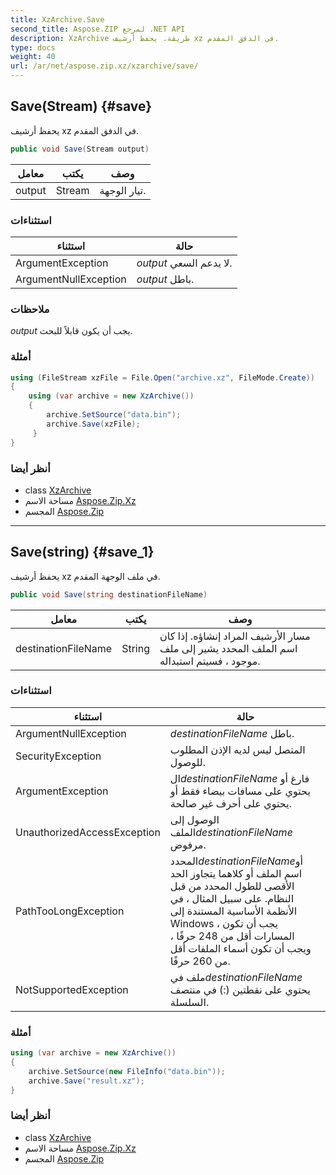 ```yaml
---
title: XzArchive.Save
second_title: Aspose.ZIP لمرجع .NET API
description: XzArchive طريقة. يحفظ أرشيف xz في الدفق المقدم.
type: docs
weight: 40
url: /ar/net/aspose.zip.xz/xzarchive/save/
---
```

## Save(Stream) {#save}

يحفظ أرشيف xz في الدفق المقدم.

```csharp
public void Save(Stream output)
```

| معامل | يكتب | وصف |
| --- | --- | --- |
| output | Stream | تيار الوجهة. |

### استثناءات

| استثناء | حالة |
| --- | --- |
| ArgumentException | *output* لا يدعم السعي. |
| ArgumentNullException | *output* باطل. |

### ملاحظات

*output* يجب أن يكون قابلاً للبحث.

### أمثلة

```csharp
using (FileStream xzFile = File.Open("archive.xz", FileMode.Create))
{
    using (var archive = new XzArchive())
    {
        archive.SetSource("data.bin");
        archive.Save(xzFile);
     }
}
```

### أنظر أيضا

* class [XzArchive](../)
* مساحة الاسم [Aspose.Zip.Xz](../../xzarchive/)
* المجسم [Aspose.Zip](../../../)

---

## Save(string) {#save_1}

يحفظ أرشيف xz في ملف الوجهة المقدم.

```csharp
public void Save(string destinationFileName)
```

| معامل | يكتب | وصف |
| --- | --- | --- |
| destinationFileName | String | مسار الأرشيف المراد إنشاؤه. إذا كان اسم الملف المحدد يشير إلى ملف موجود ، فسيتم استبداله. |

### استثناءات

| استثناء | حالة |
| --- | --- |
| ArgumentNullException | *destinationFileName* باطل. |
| SecurityException | المتصل ليس لديه الإذن المطلوب للوصول. |
| ArgumentException | ال*destinationFileName* فارغ أو يحتوي على مسافات بيضاء فقط أو يحتوي على أحرف غير صالحة. |
| UnauthorizedAccessException | الوصول إلى الملف*destinationFileName* مرفوض. |
| PathTooLongException | المحدد*destinationFileName*أو اسم الملف أو كلاهما يتجاوز الحد الأقصى للطول المحدد من قبل النظام. على سبيل المثال ، في الأنظمة الأساسية المستندة إلى Windows ، يجب أن تكون المسارات أقل من 248 حرفًا ، ويجب أن تكون أسماء الملفات أقل من 260 حرفًا. |
| NotSupportedException | ملف في*destinationFileName* يحتوي على نقطتين (:) في منتصف السلسلة. |

### أمثلة

```csharp
using (var archive = new XzArchive()) 
{
    archive.SetSource(new FileInfo("data.bin"));
    archive.Save("result.xz");
}
```

### أنظر أيضا

* class [XzArchive](../)
* مساحة الاسم [Aspose.Zip.Xz](../../xzarchive/)
* المجسم [Aspose.Zip](../../../)


